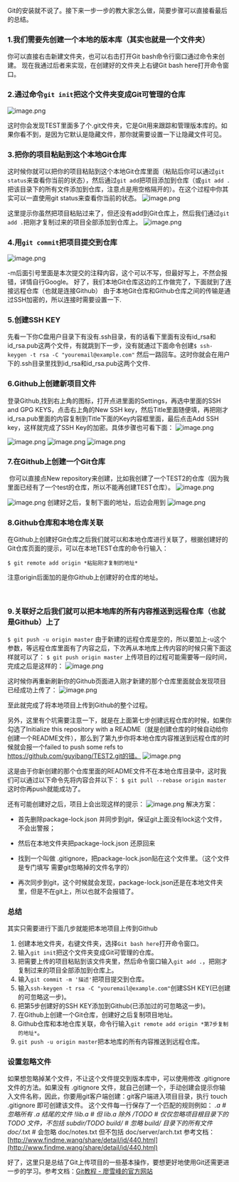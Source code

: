  Git的安装就不说了。接下来一步一步的教大家怎么做，简要步骤可以直接看最后的总结。

### 1.我们需要先创建一个本地的版本库（其实也就是一个文件夹）

  你可以直接右击新建文件夹，也可以右击打开Git bash命令行窗口通过命令来创建。
  现在我通过后者来实现，在创建好的文件夹上右键Git bash here打开命令窗口。

### 2.通过命令`git init`把这个文件夹变成Git可管理的仓库

![image.png](https://upload-images.jianshu.io/upload_images/18030682-2dff2fcec53b6b3e.png?imageMogr2/auto-orient/strip%7CimageView2/2/w/1240)

 这时你会发现TEST里面多了个.git文件夹，它是Git用来跟踪和管理版本库的。如果你看不到，是因为它默认是隐藏文件，那你就需要设置一下让隐藏文件可见。

### 3.把你的项目粘贴到这个本地Git仓库
这时候你就可以把你的项目粘贴到这个本地Git仓库里面（粘贴后你可以通过`git status`来查看你当前的状态），然后通过`git add`把项目添加到仓库（或`git add .`把该目录下的所有文件添加到仓库，注意点是用空格隔开的）。在这个过程中你其实可以一直使用git status来查看你当前的状态。
![image.png](https://upload-images.jianshu.io/upload_images/18030682-00d0c28b6962a9d9.png?imageMogr2/auto-orient/strip%7CimageView2/2/w/1240)

 这里提示你虽然把项目粘贴过来了，但还没有add到Git仓库上，然后我们通过`git add .`把刚才复制过来的项目全部添加到仓库上。
![image.png](https://upload-images.jianshu.io/upload_images/18030682-891c607004ff9207.png?imageMogr2/auto-orient/strip%7CimageView2/2/w/1240)



### 4.用`git commit`把项目提交到仓库
![image.png](https://upload-images.jianshu.io/upload_images/18030682-098ae36394b2b5e1.png?imageMogr2/auto-orient/strip%7CimageView2/2/w/1240)

 -m后面引号里面是本次提交的注释内容，这个可以不写，但最好写上，不然会报错，详情自行Google。 好了，我们本地Git仓库这边的工作做完了，下面就到了连接远程仓库（也就是连接Github）
由于本地Git仓库和Github仓库之间的传输是通过SSH加密的，所以连接时需要设置一下.

### 5.创建SSH KEY
先看一下你C盘用户目录下有没有.ssh目录，有的话看下里面有没有id_rsa和id_rsa.pub这两个文件，有就跳到下一步，没有就通过下面命令创建```$ ssh-keygen -t rsa -C "youremail@example.com"```
然后一路回车。这时你就会在用户下的.ssh目录里找到id_rsa和id_rsa.pub这两个文件.   

### 6.Github上创建新项目文件
登录Github,找到右上角的图标，打开点进里面的Settings，再选中里面的SSH and GPG KEYS，点击右上角的New SSH key，然后Title里面随便填，再把刚才id_rsa.pub里面的内容复制到Title下面的Key内容框里面，最后点击Add SSH key，这样就完成了SSH Key的加密。具体步骤也可看下面：
![image.png](https://upload-images.jianshu.io/upload_images/18030682-269077138143befe.png?imageMogr2/auto-orient/strip%7CimageView2/2/w/1240)

 ![image.png](https://upload-images.jianshu.io/upload_images/18030682-6552b5bb9d69bd3d.png?imageMogr2/auto-orient/strip%7CimageView2/2/w/1240)
![image.png](https://upload-images.jianshu.io/upload_images/18030682-b0c6b22f2081a0a8.png?imageMogr2/auto-orient/strip%7CimageView2/2/w/1240)
![image.png](https://upload-images.jianshu.io/upload_images/18030682-b01a91a5cb63cc01.png?imageMogr2/auto-orient/strip%7CimageView2/2/w/1240)



### 7.在Github上创建一个Git仓库
​     你可以直接点New repository来创建，比如我创建了一个TEST2的仓库（因为我里面已经有了一个test的仓库，所以不能再创建TEST仓库）。
![image.png](https://upload-images.jianshu.io/upload_images/18030682-067d2ab9d220e424.png?imageMogr2/auto-orient/strip%7CimageView2/2/w/1240)

![image.png](https://upload-images.jianshu.io/upload_images/18030682-8b81d1a3263b7b00.png?imageMogr2/auto-orient/strip%7CimageView2/2/w/1240)
创建好之后，复制下面的地址，后边会用到
![image.png](https://upload-images.jianshu.io/upload_images/18030682-cbb9945643db20cd.png?imageMogr2/auto-orient/strip%7CimageView2/2/w/1240)



### 8.Github仓库和本地仓库关联
在Github上创建好Git仓库之后我们就可以和本地仓库进行关联了，根据创建好的Git仓库页面的提示，可以在本地TEST仓库的命令行输入：

```
$ git remote add origin *粘贴刚才复制的地址*
```
注意origin后面加的是你Github上创建好的仓库的地址。

​        

### 9.关联好之后我们就可以把本地库的所有内容推送到远程仓库（也就是Github）上了
```$ git push -u origin master```
由于新建的远程仓库是空的，所以要加上-u这个参数，等远程仓库里面有了内容之后，下次再从本地库上传内容的时候只需下面这样就可以了：
```$ git push origin master```
上传项目的过程可能需要等一段时间，完成之后是这样的：
![image.png](https://upload-images.jianshu.io/upload_images/18030682-139fa79c59f9a2bc.png?imageMogr2/auto-orient/strip%7CimageView2/2/w/1240)

 这时候你再重新刷新你的Github页面进入刚才新建的那个仓库里面就会发现项目已经成功上传了：
![image.png](https://upload-images.jianshu.io/upload_images/18030682-3a440e9bf1df1cf4.png?imageMogr2/auto-orient/strip%7CimageView2/2/w/1240)


至此就完成了将本地项目上传到Github的整个过程。

另外，这里有个坑需要注意一下，就是在上面第七步创建远程仓库的时候，如果你勾选了Initialize this repository with a README（就是创建仓库的时候自动给你创建一个README文件），那么到了第九步你将本地仓库内容推送到远程仓库的时候就会报一个failed to push some refs to  https://github.com/guyibang/TEST2.git的错。
![image.png](https://upload-images.jianshu.io/upload_images/18030682-5831fa7eaf7f9d42.png?imageMogr2/auto-orient/strip%7CimageView2/2/w/1240)

 这是由于你新创建的那个仓库里面的README文件不在本地仓库目录中，这时我们可以通过以下命令先将内容合并以下：
```$ git pull --rebase origin master```
这时你再push就能成功了。

还有可能创建好之后，项目上会出现这样的提示：
![image.png](https://upload-images.jianshu.io/upload_images/18030682-42e0ece923698699.png?imageMogr2/auto-orient/strip%7CimageView2/2/w/1240)
解决方案：
* 首先删除package-lock.json 并同步到git，保证git上面没有lock这个文件，不会出警报；

* 然后在本地文件夹把package-lock.json 还原回来

* 找到一个叫做 .gitignore，把package-lock.json贴在这个文件里。（这个文件是专门填写 需要git忽略掉的文件名字的）

* 再次同步到git，这个时候就会发现，package-lock.json还是在本地文件夹里，但是不在git上，所以也就不会报错了。

  

### 总结

其实只需要进行下面几步就能把本地项目上传到Github
1. 创建本地文件夹，右键文件夹，选择`Git bash here`打开命令窗口。
2. 输入`git init`把这个文件夹变成Git可管理的仓库。
3. 把需要上传的项目粘贴到该文件夹里，然后命令窗口输入`git add .`，把刚才复制过来的项目全部添加到仓库上。
4. 输入`git commit -m '描述'`把项目提交到仓库。
5. 输入`ssh-keygen -t rsa -C "youremail@example.com"`创建SSH KEY(已创建的可忽略这一步)。
6. 把第5步创建好的SSH KEY添加到Github(已添加过的可忽略这一步)。
7. 在Github上创建一个Git仓库，创建好之后复制项目地址。
8. Github仓库和本地仓库关联，命令行输入`git remote add origin *第7步复制的地址*`。
9. `git push -u origin master`把本地库的所有内容推送到远程仓库。



### 设置忽略文件
如果想忽略掉某个文件，不让这个文件提交到版本库中，可以使用修改 .gitignore 文件的方法。如果没有 .gitignore 文件，就自己创建一个，手动创建会提示你输入文件名称，因此，你要用git客户端创建：git客户端进入项目目录，执行 touch  .gitignore 即可创建该文件。
这个文件每一行保存了一个匹配的规则例如：
 *.a       # 忽略所有 .a 结尾的文件
 !lib.a    # 但 lib.a 除外
 /TODO     # 仅仅忽略项目根目录下的 TODO 文件，不包括 subdir/TODO
build/    # 忽略 build/ 目录下的所有文件
doc/*.txt # 会忽略 doc/notes.txt 但不包括 doc/server/arch.txt
参考文档：[http://www.findme.wang/share/detail/id/440.html](http://www.findme.wang/share/detail/id/440.html)


好了，这里只是总结了Git上传项目的一些基本操作，要想更好地使用Git还需更进一步的学习。参考文档：[Git教程 - 廖雪峰的官方网站](https://www.liaoxuefeng.com/wiki/896043488029600)